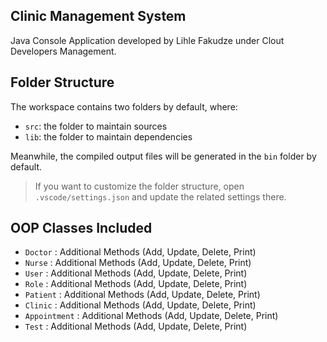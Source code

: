## Clinic Management System

Java Console Application developed by Lihle Fakudze under Clout Developers Management.

## Folder Structure

The workspace contains two folders by default, where:

- `src`: the folder to maintain sources
- `lib`: the folder to maintain dependencies

Meanwhile, the compiled output files will be generated in the `bin` folder by default.

> If you want to customize the folder structure, open `.vscode/settings.json` and update the related settings there.

## OOP Classes Included

- `Doctor` : Additional Methods (Add, Update, Delete, Print)
- `Nurse` : Additional Methods (Add, Update, Delete, Print)
- `User` : Additional Methods (Add, Update, Delete, Print)
- `Role` : Additional Methods (Add, Update, Delete, Print)
- `Patient` : Additional Methods (Add, Update, Delete, Print)
- `Clinic` : Additional Methods (Add, Update, Delete, Print)
- `Appointment` : Additional Methods (Add, Update, Delete, Print)
- `Test` : Additional Methods (Add, Update, Delete, Print)
